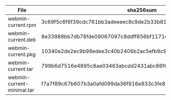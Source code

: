 | File                       | sha256sum                                                        |
| -------------------------- | ---------------------------------------------------------------- |
| webmin-current.rpm         | 3c69f5c6f6f39cdc761bb3adeeeec8c9de2b33b81dae9912031465a5008121ec |
| webmin-current.deb         | 8e33988bb7db78fde09067097c8ddff856bf1171e8bdfb9a460536857d360366 |
| webmin-current.pkg         | 10340e2de2ec9b98edee3c40b2406b2ac5efb9c9b1ed6342fd182d020881f49d |
| webmin-current.tar         | 799b6d7516e4895c8ae03463abcdd2431abc86f6cd88de603ebd573d84fc6bb6 |
| webmin-current-minimal.tar | f7a7f89c67b607b3a0afd099da36f916e933c3fe89ae5908b9841b977545a9c4 |